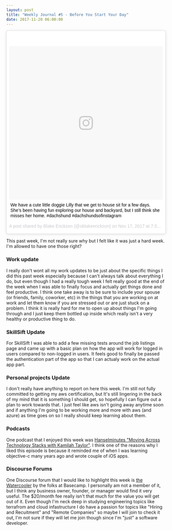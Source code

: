 ```yaml
---
layout: post
title: "Weekly Journal #5 - Before You Start Your Day"
date: 2017-11-20 06:00:00
---
```


<blockquote class="instagram-media" data-instgrm-captioned data-instgrm-version="7" style=" background:#FFF; border:0; border-radius:3px; box-shadow:0 0 1px 0 rgba(0,0,0,0.5),0 1px 10px 0 rgba(0,0,0,0.15); margin: 1px; max-width:658px; padding:0; width:99.375%; width:-webkit-calc(100% - 2px); width:calc(100% - 2px);"><div style="padding:8px;"> <div style=" background:#F8F8F8; line-height:0; margin-top:40px; padding:50.0% 0; text-align:center; width:100%;"> <div style=" background:url(data:image/png;base64,iVBORw0KGgoAAAANSUhEUgAAACwAAAAsCAMAAAApWqozAAAABGdBTUEAALGPC/xhBQAAAAFzUkdCAK7OHOkAAAAMUExURczMzPf399fX1+bm5mzY9AMAAADiSURBVDjLvZXbEsMgCES5/P8/t9FuRVCRmU73JWlzosgSIIZURCjo/ad+EQJJB4Hv8BFt+IDpQoCx1wjOSBFhh2XssxEIYn3ulI/6MNReE07UIWJEv8UEOWDS88LY97kqyTliJKKtuYBbruAyVh5wOHiXmpi5we58Ek028czwyuQdLKPG1Bkb4NnM+VeAnfHqn1k4+GPT6uGQcvu2h2OVuIf/gWUFyy8OWEpdyZSa3aVCqpVoVvzZZ2VTnn2wU8qzVjDDetO90GSy9mVLqtgYSy231MxrY6I2gGqjrTY0L8fxCxfCBbhWrsYYAAAAAElFTkSuQmCC); display:block; height:44px; margin:0 auto -44px; position:relative; top:-22px; width:44px;"></div></div> <p style=" margin:8px 0 0 0; padding:0 4px;"> <a href="https://www.instagram.com/p/Bbmfv-1luPa/" style=" color:#000; font-family:Arial,sans-serif; font-size:14px; font-style:normal; font-weight:normal; line-height:17px; text-decoration:none; word-wrap:break-word;" target="_blank">We have a cute little doggie Lilly that we get to house sit for a few days. She’s been having fun exploring our house and backyard, but I still think she misses her home. #dachshund #dachshundsofinstagram</a></p> <p style=" color:#c9c8cd; font-family:Arial,sans-serif; font-size:14px; line-height:17px; margin-bottom:0; margin-top:8px; overflow:hidden; padding:8px 0 7px; text-align:center; text-overflow:ellipsis; white-space:nowrap;">A post shared by Blake Erickson (@oblakeerickson) on <time style=" font-family:Arial,sans-serif; font-size:14px; line-height:17px;" datetime="2017-11-17T15:32:28+00:00">Nov 17, 2017 at 7:32am PST</time></p></div></blockquote> <script async defer src="//platform.instagram.com/en_US/embeds.js"></script>

This past week, I'm not really sure why but I felt like it was just
a hard week. I'm allowed to have one those right?

### Work update

I really don't wont all my work updates to be just about the specific things I
did this past week especially because I can't always talk about everything I do,
but even though I had a really tough week I felt really good at the end of the
week when I was able to finally focus and actually get things done and feel
productive. I think one take away is to be sure to include your spouse (or
friends, family, coworker, etc) in the things that you are working on at work
and let them know if you are stressed out or are just stuck on a problem. I
think it is really hard for me to open up about things I'm going through and I
just keep them bottled up inside which really isn't a very healthy or productive
thing to do.

### SkillSift Update

For SkillSift I was able to add a few missing tests around the job listings page
and came up with a basic plan on how the app will work for logged in users
compared to non-logged in users. It feels good to finally be passed the
authentication part of the app so that I can actualy work on the actual app
part.

### Personal projects Update

I don't really have anything to report on here this week. I'm still not fully
committed to getting my aws certification, but It's still lingering in the back
of my mind that it is something I should get, so hopefully I can figure out a
plan to work towards that. I just feel like aws isn't going away anytime soon
and if anything I'm going to be working more and more with aws (and azure) as
time goes on so I really should keep learning about them.

### Podcasts

One podcast that I enjoyed this week was [Hanselminutes "Moving Across Technology
Stacks with Kamilah Taylor"][1]. I think one of the reasons why I liked this
episode is because it reminded me of when I was learning objective-c many years
ago and wrote couple of iOS apps.


### Discourse Forums

One Discourse forum that I would like to highlight this week is [the
Watercooler][2] by the folks at Basecamp. I personally am not a member of it,
but I think any business owner, founder, or manager would find it very useful.
The $20/month fee really isn't that much for the value you will get out of it.
Even though I'm neck deep in studying engineering topics like terrafrom and
cloud infastructure I do have a passion for topics like "Hiring and Recuitment"
and "Remote Companies" so maybe I will join to check it out, I'm not sure if
they will let me join though since I'm "just" a software developer.

[1]: https://overcast.fm/+BVMnnICw
[2]: http://thewatercooler.io/
